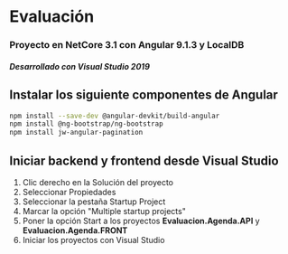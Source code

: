 # Evaluación

### Proyecto en NetCore 3.1 con Angular 9.1.3 y LocalDB 

##### Desarrollado con Visual Studio 2019

## Instalar los siguiente componentes de Angular

```bash
npm install --save-dev @angular-devkit/build-angular
npm install @ng-bootstrap/ng-bootstrap
npm install jw-angular-pagination
```

## Iniciar backend y frontend desde Visual Studio

1. Clic derecho en la Solución del proyecto
2. Seleccionar Propiedades
3. Seleccionar la pestaña Startup Project
4. Marcar la opción "Multiple startup projects"
5. Poner la opción Start a los proyectos **Evaluacion.Agenda.API** y **Evaluacion.Agenda.FRONT**
6. Iniciar los proyectos con Visual Studio